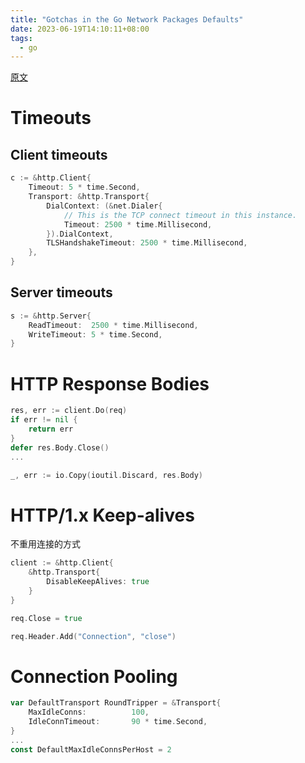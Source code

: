 ```yaml
---
title: "Gotchas in the Go Network Packages Defaults"
date: 2023-06-19T14:10:11+08:00
tags:
  - go
---
```


[原文](https://martin.baillie.id/wrote/gotchas-in-the-go-network-packages-defaults/)

# Timeouts

## Client timeouts

```go
c := &http.Client{
	Timeout: 5 * time.Second,
	Transport: &http.Transport{
		DialContext: (&net.Dialer{
			// This is the TCP connect timeout in this instance.
			Timeout: 2500 * time.Millisecond,
		}).DialContext,
		TLSHandshakeTimeout: 2500 * time.Millisecond,
	},
}
```

## Server timeouts

```go
s := &http.Server{
	ReadTimeout:  2500 * time.Millisecond,
	WriteTimeout: 5 * time.Second,
}
```

# HTTP Response Bodies

```go
res, err := client.Do(req)
if err != nil {
	return err
}
defer res.Body.Close()
...
```

```go
_, err := io.Copy(ioutil.Discard, res.Body)
```

# HTTP/1.x Keep-alives

不重用连接的方式

```go
client := &http.Client{
    &http.Transport{
        DisableKeepAlives: true
    }
}
```

```go
req.Close = true
```

```go
req.Header.Add("Connection", "close")
```

# Connection Pooling

```go
var DefaultTransport RoundTripper = &Transport{
	MaxIdleConns:          100,
	IdleConnTimeout:       90 * time.Second,
}
...
const DefaultMaxIdleConnsPerHost = 2
```
